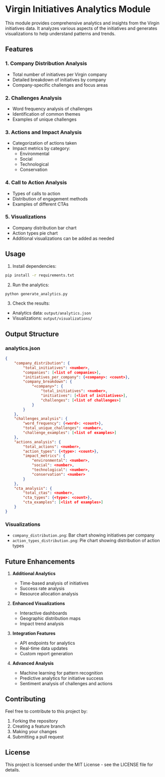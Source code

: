 # Virgin Initiatives Analytics Module

This module provides comprehensive analytics and insights from the Virgin initiatives data. It analyzes various aspects of the initiatives and generates visualizations to help understand patterns and trends.

## Features

### 1. Company Distribution Analysis
- Total number of initiatives per Virgin company
- Detailed breakdown of initiatives by company
- Company-specific challenges and focus areas

### 2. Challenges Analysis
- Word frequency analysis of challenges
- Identification of common themes
- Examples of unique challenges

### 3. Actions and Impact Analysis
- Categorization of actions taken
- Impact metrics by category:
  - Environmental
  - Social
  - Technological
  - Conservation

### 4. Call to Action Analysis
- Types of calls to action
- Distribution of engagement methods
- Examples of different CTAs

### 5. Visualizations
- Company distribution bar chart
- Action types pie chart
- Additional visualizations can be added as needed

## Usage

1. Install dependencies:
```bash
pip install -r requirements.txt
```

2. Run the analytics:
```bash
python generate_analytics.py
```

3. Check the results:
- Analytics data: `output/analytics.json`
- Visualizations: `output/visualizations/`

## Output Structure

### analytics.json
```json
{
    "company_distribution": {
        "total_initiatives": <number>,
        "companies": [<list of companies>],
        "initiatives_per_company": {<company>: <count>},
        "company_breakdown": {
            "<company>": {
                "total_initiatives": <number>,
                "initiatives": [<list of initiatives>],
                "challenges": [<list of challenges>]
            }
        }
    },
    "challenges_analysis": {
        "word_frequency": {<word>: <count>},
        "total_unique_challenges": <number>,
        "challenge_examples": [<list of examples>]
    },
    "actions_analysis": {
        "total_actions": <number>,
        "action_types": {<type>: <count>},
        "impact_metrics": {
            "environmental": <number>,
            "social": <number>,
            "technological": <number>,
            "conservation": <number>
        }
    },
    "cta_analysis": {
        "total_ctas": <number>,
        "cta_types": {<type>: <count>},
        "cta_examples": [<list of examples>]
    }
}
```

### Visualizations
- `company_distribution.png`: Bar chart showing initiatives per company
- `action_types_distribution.png`: Pie chart showing distribution of action types

## Future Enhancements

1. **Additional Analytics**
   - Time-based analysis of initiatives
   - Success rate analysis
   - Resource allocation analysis

2. **Enhanced Visualizations**
   - Interactive dashboards
   - Geographic distribution maps
   - Impact trend analysis

3. **Integration Features**
   - API endpoints for analytics
   - Real-time data updates
   - Custom report generation

4. **Advanced Analysis**
   - Machine learning for pattern recognition
   - Predictive analytics for initiative success
   - Sentiment analysis of challenges and actions

## Contributing

Feel free to contribute to this project by:
1. Forking the repository
2. Creating a feature branch
3. Making your changes
4. Submitting a pull request

## License

This project is licensed under the MIT License - see the LICENSE file for details. 
